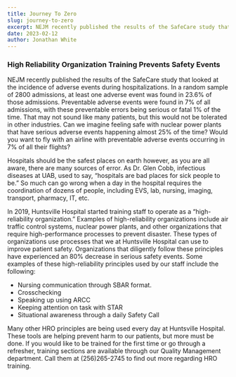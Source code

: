 ```yaml
---
title: Journey To Zero
slug: journey-to-zero
excerpt: NEJM recently published the results of the SafeCare study that looked at the incidence of adverse events during hospitalizations. In a random sample of 2800 admissions, at least one adverse event was found in 23.6% of those admissions.
date: 2023-02-12
author: Jonathan White
---
```


### High Reliability Organization Training Prevents Safety Events

NEJM recently published the results of the SafeCare study that looked at the incidence of adverse events during hospitalizations. In a random sample of 2800 admissions, at least one adverse event was found in 23.6% of those admissions. Preventable adverse events were found in 7% of all admissions, with these preventable errors being serious or fatal 1% of the time. That may not sound like many patients, but this would not be tolerated in other industries. Can we imagine feeling safe with nuclear power plants that have serious adverse events happening almost 25% of the time? Would you want to fly with an airline with preventable adverse events occurring in 7% of all their flights?

Hospitals should be the safest places on earth however, as you are all aware, there are many sources of error. As Dr. Glen Cobb, infectious diseases at UAB, used to say, “hospitals are bad places for sick people to be.” So much can go wrong when a day in the hospital requires the coordination of dozens of people, including EVS, lab, nursing, imaging, transport, pharmacy, IT, etc.

In 2019, Huntsville Hospital started training staff to operate as a “high-reliability organization.” Examples of high-reliability organizations include air traffic control systems, nuclear power plants, and other organizations that require high-performance processes to prevent disaster. These types of organizations use processes that we at Huntsville Hospital can use to improve patient safety. Organizations that diligently follow these principles have experienced an 80% decrease in serious safety events. Some examples of these high-reliability principles used by our staff include the following:

- Nursing communication through SBAR format.
- Crosschecking
- Speaking up using ARCC
- Keeping attention on task with STAR
- Situational awareness through a daily Safety Call

Many other HRO principles are being used every day at Huntsville Hospital. These tools are helping prevent harm to our patients, but more must be done. If you would like to be trained for the first time or go through a refresher, training sections are available through our Quality Management department. Call them at (256)265-2745 to find out more regarding HRO training.
